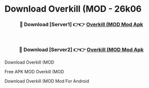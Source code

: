 # Download Overkill (MOD - 26k06



<div align="center">
<h3>🔴 Download [Server1] 👉👉 <a href="https://momento.my/?title=Overkill_(MOD">Overkill (MOD Mod Apk</a></h3><br>

<h3>🔴 Download [Server2] 👉👉 <a href="https://momento.my/?title=Overkill_(MOD">Overkill (MOD Mod Apk</a></h3>
</div>



Download Overkill (MOD 

Free APK MOD Overkill (MOD 

Download Overkill (MOD Mod For Android
